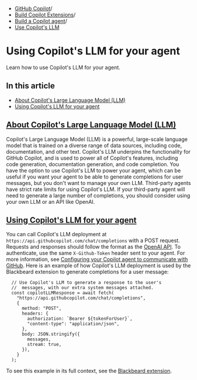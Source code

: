   * [GitHub Copilot](https://docs.github.com/en/copilot "GitHub Copilot")/
  * [Build Copilot Extensions](https://docs.github.com/en/copilot/building-copilot-extensions "Build Copilot Extensions")/
  * [Build a Copilot agent](https://docs.github.com/en/copilot/building-copilot-extensions/building-a-copilot-agent-for-your-copilot-extension "Build a Copilot agent")/
  * [Use Copilot's LLM](https://docs.github.com/en/copilot/building-copilot-extensions/building-a-copilot-agent-for-your-copilot-extension/using-copilots-llm-for-your-agent "Use Copilot's LLM")


# Using Copilot's LLM for your agent
Learn how to use Copilot's LLM for your agent.
## In this article
  * [About Copilot's Large Language Model (LLM)](https://docs.github.com/en/copilot/building-copilot-extensions/building-a-copilot-agent-for-your-copilot-extension/using-copilots-llm-for-your-agent#about-copilots-large-language-model-llm)
  * [Using Copilot's LLM for your agent](https://docs.github.com/en/copilot/building-copilot-extensions/building-a-copilot-agent-for-your-copilot-extension/using-copilots-llm-for-your-agent#using-copilots-llm-for-your-agent)


## [About Copilot's Large Language Model (LLM)](https://docs.github.com/en/copilot/building-copilot-extensions/building-a-copilot-agent-for-your-copilot-extension/using-copilots-llm-for-your-agent#about-copilots-large-language-model-llm)
Copilot's Large Language Model (LLM) is a powerful, large-scale language model that is trained on a diverse range of data sources, including code, documentation, and other text. Copilot's LLM underpins the functionality for GitHub Copilot, and is used to power all of Copilot's features, including code generation, documentation generation, and code completion.
You have the option to use Copilot's LLM to power your agent, which can be useful if you want your agent to be able to generate completions for user messages, but you don't want to manage your own LLM.
Third-party agents have strict rate limits for using Copilot's LLM. If your third-party agent will need to generate a large number of completions, you should consider using your own LLM or an API like OpenAI.
## [Using Copilot's LLM for your agent](https://docs.github.com/en/copilot/building-copilot-extensions/building-a-copilot-agent-for-your-copilot-extension/using-copilots-llm-for-your-agent#using-copilots-llm-for-your-agent)
You can call Copilot's LLM deployment at `https://api.githubcopilot.com/chat/completions` with a POST request. Requests and responses should follow the format as the [OpenAI API](https://platform.openai.com/docs/api-reference/chat/create).
To authenticate, use the same `X-Github-Token` header sent to your agent. For more information, see [Configuring your Copilot agent to communicate with GitHub](https://docs.github.com/en/copilot/building-copilot-extensions/building-a-copilot-agent-for-your-copilot-extension/configuring-your-copilot-agent-to-communicate-with-github#fetching-resources-from-the-github-api).
Here is an example of how Copilot's LLM deployment is used by the Blackbeard extension to generate completions for a user message:
```
  // Use Copilot's LLM to generate a response to the user's
  //  messages, with our extra system messages attached.
  const copilotLLMResponse = await fetch(
    "https://api.githubcopilot.com/chat/completions",
    {
      method: "POST",
      headers: {
        authorization: `Bearer ${tokenForUser}`,
        "content-type": "application/json",
      },
      body: JSON.stringify({
        messages,
        stream: true,
      }),
    }
  );

```

To see this example in its full context, see the [Blackbeard extension](https://github.com/copilot-extensions/blackbeard-extension).
